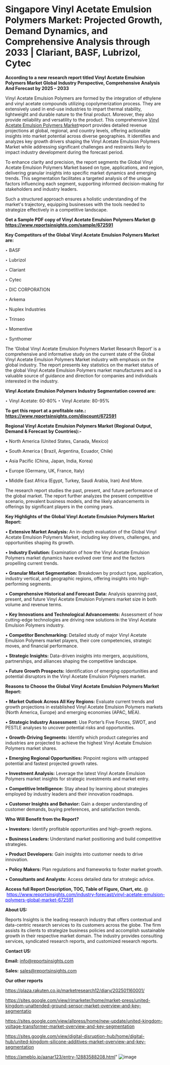 # Singapore Vinyl Acetate Emulsion Polymers Market: Projected Growth, Demand Dynamics, and Comprehensive Analysis through 2033 | Clariant, BASF, Lubrizol, Cytec

<strong>According to a new research report titled Vinyl Acetate Emulsion Polymers Market Global Industry Perspective, Comprehensive Analysis And Forecast by 2025 – 2033</strong>

Vinyl Acetate Emulsion Polymers are formed by the integration of ethylene and vinyl acetate compounds utilizing copolymerization process. They are extensively used in end-use industries to impart thermal stability, lightweight and durable nature to the final product. Moreover, they also provide reliability and versatility to the product. This comprehensive <a href=https://www.reportsinsights.com/sample/672591>Vinyl Acetate Emulsion Polymers Market</a>report provides detailed revenue projections at global, regional, and country levels, offering actionable insights into market potential across diverse geographies. It identifies and analyzes key growth drivers shaping the Vinyl Acetate Emulsion Polymers Market while addressing significant challenges and restraints likely to impact industry development during the forecast period.

To enhance clarity and precision, the report segments the Global Vinyl Acetate Emulsion Polymers Market based on type, applications, and region, delivering granular insights into specific market dynamics and emerging trends. This segmentation facilitates a targeted analysis of the unique factors influencing each segment, supporting informed decision-making for stakeholders and industry leaders.

Such a structured approach ensures a holistic understanding of the market's trajectory, equipping businesses with the tools needed to strategize effectively in a competitive landscape.

<strong>Get a Sample PDF copy of Vinyl Acetate Emulsion Polymers Market </strong><strong>@<a href=https://www.reportsinsights.com/sample/672591 style=color:#0000ff;> https://www.reportsinsights.com/sample/672591</a></strong></font>

<strong>Key Competitors of the Global Vinyl Acetate Emulsion Polymers Market are:</strong>

‣ BASF

‣ Lubrizol

‣ Clariant

‣ Cytec

‣ DIC CORPORATION

‣ Arkema

‣ Nuplex Industries

‣ Trinseo

‣ Momentive

‣ Synthomer

The ‘Global Vinyl Acetate Emulsion Polymers Market Research Report’ is a comprehensive and informative study on the current state of the Global Vinyl Acetate Emulsion Polymers Market industry with emphasis on the global industry. The report presents key statistics on the market status of the global Vinyl Acetate Emulsion Polymers market manufacturers and is a valuable source of guidance and direction for companies and individuals interested in the industry.

<strong>Vinyl Acetate Emulsion Polymers Industry Segmentation covered are:</strong>

‣ Vinyl Acetate: 60-80%
‣ Vinyl Acetate: 80-95%

<strong>To get this report at a profitable rate.: <a href=https://www.reportsinsights.com/discount/672591 style=color:#0000ff;>https://www.reportsinsights.com/discount/672591</a></strong></font>

<strong>Regional Vinyl Acetate Emulsion Polymers Market (Regional Output, Demand &amp; Forecast by Countries):-</strong>

• North America (United States, Canada, Mexico)

• South America ( Brazil, Argentina, Ecuador, Chile)

• Asia Pacific (China, Japan, India, Korea)

• Europe (Germany, UK, France, Italy)

• Middle East Africa (Egypt, Turkey, Saudi Arabia, Iran) And More.

The research report studies the past, present, and future performance of the global market. The report further analyzes the present competitive scenario, prevalent business models, and the likely advancements in offerings by significant players in the coming years.

<strong>Key Highlights of the Global Vinyl Acetate Emulsion Polymers Market Report:</strong>

• <strong>Extensive Market Analysis:</strong> An in-depth evaluation of the Global Vinyl Acetate Emulsion Polymers Market, including key drivers, challenges, and opportunities shaping its growth.

• <strong>Industry Evolution:</strong> Examination of how the Vinyl Acetate Emulsion Polymers market dynamics have evolved over time and the factors propelling current trends.

• <strong>Granular Market Segmentation:</strong> Breakdown by product type, application, industry vertical, and geographic regions, offering insights into high-performing segments.

• <strong>Comprehensive Historical and Forecast Data:</strong> Analysis spanning past, present, and future Vinyl Acetate Emulsion Polymers market size in both volume and revenue terms.

• <strong>Key Innovations and Technological Advancements:</strong> Assessment of how cutting-edge technologies are driving new solutions in the Vinyl Acetate Emulsion Polymers industry.

• <strong>Competitor Benchmarking:</strong> Detailed study of major Vinyl Acetate Emulsion Polymers market players, their core competencies, strategic moves, and financial performance.

• <strong>Strategic Insights:</strong> Data-driven insights into mergers, acquisitions, partnerships, and alliances shaping the competitive landscape.

• <strong>Future Growth Prospects:</strong> Identification of emerging opportunities and potential disruptors in the Vinyl Acetate Emulsion Polymers market.

<strong>Reasons to Choose the Global Vinyl Acetate Emulsion Polymers Market Report:</strong>

• <strong>Market Outlook Across All Key Regions:</strong> Evaluate current trends and growth projections in established Vinyl Acetate Emulsion Polymers markets (North America, Europe) and emerging economies (APAC, MEA).

• <strong>Strategic Industry Assessment:</strong> Use Porter’s Five Forces, SWOT, and PESTLE analyses to uncover potential risks and opportunities.

• <strong>Growth-Driving Segments:</strong> Identify which product categories and industries are projected to achieve the highest Vinyl Acetate Emulsion Polymers market shares.

• <strong>Emerging Regional Opportunities:</strong> Pinpoint regions with untapped potential and fastest projected growth rates.

• <strong>Investment Analysis:</strong> Leverage the latest Vinyl Acetate Emulsion Polymers market insights for strategic investments and market entry.

• <strong>Competitive Intelligence:</strong> Stay ahead by learning about strategies employed by industry leaders and their innovation roadmaps.

• <strong>Customer Insights and Behavior:</strong> Gain a deeper understanding of customer demands, buying preferences, and satisfaction trends.

<strong>Who Will Benefit from the Report?</strong>

• <strong>Investors:</strong> Identify profitable opportunities and high-growth regions.

• <strong>Business Leaders:</strong> Understand market positioning and build competitive strategies.

• <strong>Product Developers:</strong> Gain insights into customer needs to drive innovation.

• <strong>Policy Makers:</strong> Plan regulations and frameworks to foster market growth.

• <strong>Consultants and Analysts:</strong> Access detailed data for strategic advice.
</ul>
<strong>Access full Report Description, TOC, Table of Figure, Chart, etc. </strong>@  <a href=https://www.reportsinsights.com/industry-forecast/vinyl-acetate-emulsion-polymers-global-market-672591 style=color:#0000ff;>https://www.reportsinsights.com/industry-forecast/vinyl-acetate-emulsion-polymers-global-market-672591</a></font>

<strong><strong>About US</strong>:</strong>

Reports Insights is the leading research industry that offers contextual and data-centric research services to its customers across the globe. The firm assists its clients to strategize business policies and accomplish sustainable growth in their respective market domain. The industry provides consulting services, syndicated research reports, and customized research reports.

<strong>Contact US:</strong>

<p class=""""><b>Email:</b> <a href=mailto:info@reportsinsights.com>info@reportsinsights.com</a></p>
<p class=""""><b>Sales:</b> <a href=mailto:sales@reportsinsights.com>sales@reportsinsights.com</a></p>

<strong>Our other reports</strong>

<a href=https://plaza.rakuten.co.jp/marketresearch12/diary/202501160001/>https://plaza.rakuten.co.jp/marketresearch12/diary/202501160001/</a>

<a href=https://sites.google.com/view/rimarketer/home/market-press/united-kingdom-unattended-ground-sensor-market-overview-and-key-segmentatio>https://sites.google.com/view/rimarketer/home/market-press/united-kingdom-unattended-ground-sensor-market-overview-and-key-segmentatio</a>

<a href=https://sites.google.com/view/allpress/home/new-update/united-kingdom-voltage-transformer-market-overview-and-key-segmentation>https://sites.google.com/view/allpress/home/new-update/united-kingdom-voltage-transformer-market-overview-and-key-segmentation</a>

<a href=https://sites.google.com/view/digital-disruption-hub/home/digital-hub/united-kingdom-silicone-additives-market-overview-and-key-segmentation>https://sites.google.com/view/digital-disruption-hub/home/digital-hub/united-kingdom-silicone-additives-market-overview-and-key-segmentation</a>

<a href=https://ameblo.jp/aanar123/entry-12883588208.html>https://ameblo.jp/aanar123/entry-12883588208.html</a>"
![image](https://github.com/user-attachments/assets/79ef9895-2eed-4ef7-b165-9de8cbf6eecf)
